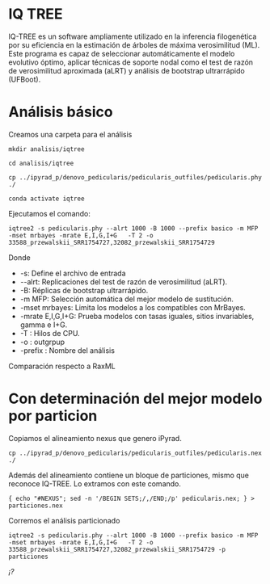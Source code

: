 # IQ TREE

IQ-TREE es un software ampliamente utilizado en la inferencia filogenética por su eficiencia en la estimación de árboles de máxima verosimilitud (ML). 
Este programa es capaz de seleccionar automáticamente el modelo evolutivo óptimo, aplicar técnicas de soporte nodal como el test de razón de verosimilitud 
aproximada (aLRT) y análisis de bootstrap ultrarrápido (UFBoot).

# Análisis básico

Creamos una carpeta para el análisis
 
`mkdir analisis/iqtree`

`cd analisis/iqtree`

`cp ../ipyrad_p/denovo_pedicularis/pedicularis_outfiles/pedicularis.phy ./`

`conda activate iqtree`

Ejecutamos el comando:

`iqtree2 -s pedicularis.phy --alrt 1000 -B 1000 --prefix basico -m MFP -mset mrbayes -mrate E,I,G,I+G   -T 2 -o 33588_przewalskii_SRR1754727,32082_przewalskii_SRR1754729`

Donde

+ -s: Define el archivo de entrada
+ --alrt: Replicaciones del test de razón de verosimilitud (aLRT).
+ -B: Réplicas de bootstrap ultrarrápido.
+ -m MFP: Selección automática del mejor modelo de sustitución.
+ -mset mrbayes: Limita los modelos a los compatibles con MrBayes.
+ -mrate E,I,G,I+G: Prueba modelos con tasas iguales, sitios invariables, gamma e I+G.
+ -T : Hilos de CPU.
+ -o : outgrpup
+ -prefix : Nombre del análisis


Comparación respecto a RaxML

# Con determinación del mejor modelo por particion

Copiamos el alineamiento nexus que genero iPyrad. 

`cp ../ipyrad_p/denovo_pedicularis/pedicularis_outfiles/pedicularis.nex ./`

Además del alineamiento contiene un bloque de particiones, mismo que reconoce IQ-TREE.
Lo extramos con este comando. 

`{ echo "#NEXUS"; sed -n '/BEGIN SETS;/,/END;/p' pedicularis.nex; } > particiones.nex`

Corremos el análisis particionado

`iqtree2 -s pedicularis.phy --alrt 1000 -B 1000 --prefix basico -m MFP -mset mrbayes -mrate E,I,G,I+G   -T 2 -o 33588_przewalskii_SRR1754727,32082_przewalskii_SRR1754729 -p particiones`

*¡?*
